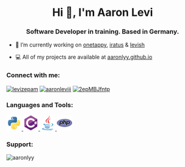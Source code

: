 <h1 align="center">Hi 🖤, I'm Aaron Levi</h1>
<h3 align="center">Software Developer in training. Based in Germany.</h3>

- 🔭 I’m currently working on [onetappy](https://github.com/aaronlyy/onetappy), [iratus](https://github.com/aaronlyy/iratus) & [levish](https://github.com/aaronlyy/levish)

- 💻 All of my projects are available at [aaronlyy.github.io](https://aaronlyy.github.io)

<h3 align="left">Connect with me:</h3>
<p align="left">
<a href="https://twitter.com/levizepam" target="blank"><img align="center" src="https://cdn.jsdelivr.net/npm/simple-icons@3.0.1/icons/twitter.svg" alt="levizepam" height="30" width="40" /></a>
<a href="https://instagram.com/aaronleviii" target="blank"><img align="center" src="https://cdn.jsdelivr.net/npm/simple-icons@3.0.1/icons/instagram.svg" alt="aaronleviii" height="30" width="40" /></a>
<a href="https://discord.gg/2epMBJfntp" target="blank"><img align="center" src="https://cdn.jsdelivr.net/npm/simple-icons@3.0.1/icons/discord.svg" alt="2epMBJfntp" height="30" width="40" /></a>
</p>

<h3 align="left">Languages and Tools:</h3>
<p align="left"> <a href="https://www.python.org" target="_blank"> <img src="https://raw.githubusercontent.com/devicons/devicon/master/icons/python/python-original.svg" alt="python" width="40" height="40"/> </a> <a href="https://www.w3schools.com/cs/" target="_blank"> <img src="https://raw.githubusercontent.com/devicons/devicon/master/icons/csharp/csharp-original.svg" alt="csharp" width="40" height="40"/> </a> <a href="https://www.java.com" target="_blank"> <img src="https://raw.githubusercontent.com/devicons/devicon/master/icons/java/java-original.svg" alt="java" width="40" height="40"/> </a> <a href="https://www.php.net" target="_blank"> <img src="https://raw.githubusercontent.com/devicons/devicon/master/icons/php/php-original.svg" alt="php" width="40" height="40"/> </a> </p>

<h3 align="left">Support:</h3>
<p><a href="https://www.buymeacoffee.com/aaronlyy"> <img align="left" src="https://cdn.buymeacoffee.com/buttons/v2/default-yellow.png" height="50" width="210" alt="aaronlyy" /></a></p><br><br>
